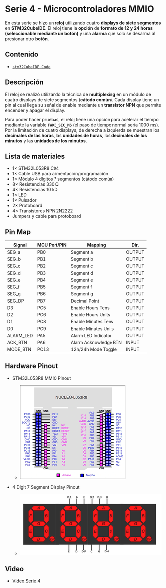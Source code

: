 # Serie 4 - Microcontroladores MMIO

En esta serie se hizo un **reloj** utilizando cuatro **displays de siete segmentos** en **STM32CubeIDE**. El reloj tiene la **opción** de **formato de 12 y 24 horas (seleccionable mediante un botón)** y una **alarma** que solo se desarma al presionar otro **botón**.

## Contenido
- [`stm32CubeIDE Code`](./stm32CubeIDE%20Code/S4_Maximiliano_Gonzalez.c)

## Descripción
El reloj se realizó utilizando la técnica de **multiplexing** en un módulo de cuatro displays de siete segmentos (**cátodo común**). Cada display tiene un pin al cual llega su señal de enable mediante un **transistor NPN** que permite encender y apagar el display.

Para poder hacer pruebas, el reloj tiene una opción para acelerar el tiempo mediante la variable **`FAKE_SEC_MS`** (el paso de tiempo normal sería 1000 ms). Por la limitación de cuatro displays, de derecha a izquierda se muestran los **decimales de las horas**, las **unidades de horas**, los **decimales de los minutos** y las **unidades de los minutos**.

## Lista de materiales
- 1× STM32L053R8 C04  
- 1× Cable USB para alimentación/programación  
- 1× Módulo 4 dígitos 7 segmentos (cátodo común)  
- 8× Resistencias 330 Ω  
- 4× Resistencias 10 kΩ  
- 1× LED  
- 1× Pulsador  
- 2× Protoboard  
- 4× Transistores NPN 2N2222  
- Jumpers y cable para protoboard

## Pin Map

| Signal     | MCU Port/PIN | Mapping                | Dir.   |
|-----------|---------------|------------------------|--------|
| SEG_a     | PB0           | Segment a              | OUTPUT |
| SEG_b     | PB1           | Segment b              | OUTPUT |
| SEG_c     | PB2           | Segment c              | OUTPUT |
| SEG_d     | PB3           | Segment d              | OUTPUT |
| SEG_e     | PB4           | Segment e              | OUTPUT |
| SEG_f     | PB5           | Segment f              | OUTPUT |
| SEG_g     | PB6           | Segment g              | OUTPUT |
| SEG_DP    | PB7           | Decimal Point          | OUTPUT |
| D3        | PC5           | Enable Hours Tens      | OUTPUT |
| D2        | PC6           | Enable Hours Units     | OUTPUT |
| D1        | PC8           | Enable Minutes Tens    | OUTPUT |
| D0        | PC9           | Enable Minutes Units   | OUTPUT |
| ALARM_LED | PA5           | Alarm LED Indicator    | OUTPUT |
| ACK_BTN   | PA6           | Alarm Acknowledge BTN  | INPUT  |
| MODE_BTN  | PC13          | 12h/24h Mode Toggle    | INPUT  |

## Hardware Pinout

- STM32L053R8 MMIO Pinout 
    - ![STM32L053R8 Pinout](./Fotos%20Serie%204/STM32L053R8_Pinout.png)

- 4 Digit 7 Segment Display Pinout 
    - ![Display Pinout](./Fotos%20Serie%204/DisplayPinout.jpg)

## Video
- [Video Serie 4](https://youtu.be/BHaK8zbrU10)



